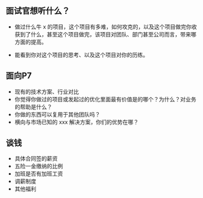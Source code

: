 ## 面试官想听什么？
* 做过什么牛 x 的项目，这个项目有多难，如何攻克的，以及这个项目做完你收获到了什么，甚至这个项目做完，该项目对团队、部门甚至公司而言，带来哪方面的提高。
 - 能看到你对这个项目的思考、以及这个项目对你的历练。


## 面向P7
* 现有的技术方案、行业对比
* 你觉得你做过的项目或发起过的优化里面最有价值是的哪个？为什么？对业务的帮助是什么？
* 你做的东西可以复用于其他团队吗？
* 横向与市场已知的 xxx 解决方案，你们的优势在哪？

## 谈钱
- 具体合同签的薪资
- 五险一金缴纳的比例
- 加班是否有加班工资
- 调薪制度
- 其他福利

